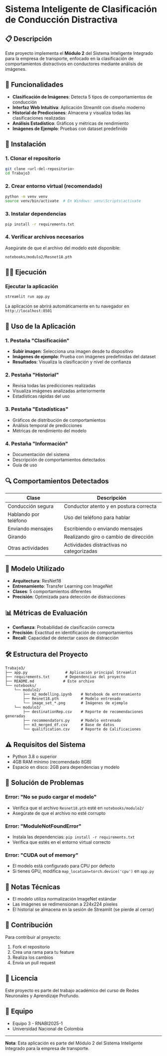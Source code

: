 # Sistema Inteligente de Clasificación de Conducción Distractiva

## 📋 Descripción

Este proyecto implementa el **Módulo 2** del Sistema Inteligente Integrado para la empresa de transporte, enfocado en la clasificación de comportamientos distractivos en conductores mediante análisis de imágenes.

## 🎯 Funcionalidades

- **Clasificación de Imágenes**: Detecta 5 tipos de comportamientos de conducción
- **Interfaz Web Intuitiva**: Aplicación Streamlit con diseño moderno
- **Historial de Predicciones**: Almacena y visualiza todas las clasificaciones realizadas
- **Análisis Estadístico**: Gráficos y métricas de rendimiento
- **Imágenes de Ejemplo**: Pruebas con dataset predefinido

## 🚀 Instalación

### 1. Clonar el repositorio
```bash
git clone <url-del-repositorio>
cd Trabajo3
```

### 2. Crear entorno virtual (recomendado)
```bash
python -m venv venv
source venv/bin/activate  # En Windows: venv\Scripts\activate
```

### 3. Instalar dependencias
```bash
pip install -r requirements.txt
```

### 4. Verificar archivos necesarios
Asegúrate de que el archivo del modelo esté disponible:
```
notebooks/modulo2/Resnet18.pth
```

## 🏃‍♂️ Ejecución

### Ejecutar la aplicación
```bash
streamlit run app.py
```

La aplicación se abrirá automáticamente en tu navegador en `http://localhost:8501`

## 📱 Uso de la Aplicación

### 1. Pestaña "Clasificación"
- **Subir imagen**: Selecciona una imagen desde tu dispositivo
- **Imágenes de ejemplo**: Prueba con imágenes predefinidas del dataset
- **Resultados**: Visualiza la clasificación y nivel de confianza

### 2. Pestaña "Historial"
- Revisa todas las predicciones realizadas
- Visualiza imágenes analizadas anteriormente
- Estadísticas rápidas del uso

### 3. Pestaña "Estadísticas"
- Gráficos de distribución de comportamientos
- Análisis temporal de predicciones
- Métricas de rendimiento del modelo

### 4. Pestaña "Información"
- Documentación del sistema
- Descripción de comportamientos detectados
- Guía de uso

## 🔍 Comportamientos Detectados

| Clase | Descripción |
|-------|-------------|
| Conducción segura | Conductor atento y en postura correcta |
| Hablando por teléfono | Uso del teléfono para hablar |
| Enviando mensajes | Escribiendo o enviando mensajes |
| Girando | Realizando giro o cambio de dirección |
| Otras actividades | Actividades distractivas no categorizadas |

## 🤖 Modelo Utilizado

- **Arquitectura**: ResNet18
- **Entrenamiento**: Transfer Learning con ImageNet
- **Clases**: 5 comportamientos diferentes
- **Precisión**: Optimizada para detección de distracciones

## 📊 Métricas de Evaluación

- **Confianza**: Probabilidad de clasificación correcta
- **Precisión**: Exactitud en identificación de comportamientos
- **Recall**: Capacidad de detectar casos de distracción

## 🛠️ Estructura del Proyecto

```
Trabajo3/
├── app.py                 # Aplicación principal Streamlit
├── requirements.txt       # Dependencias del proyecto
├── README.md             # Este archivo
└── notebooks/
    └── modulo2/
        ├── m2_modelling.ipynb    # Notebook de entrenamiento
        ├── Resnet18.pth          # Modelo entrenado
        └── image_set_*.png       # Imágenes de ejemplo
    └── modulo3/
        ├── destinationRep.csv    # Reporte de recomendaciones generadas
        ├── recommendators.py     # Modelo entrenado
        ├── m3_merged_df.csv      # Base de datos
        └── qualification.csv     # Reporte de Calificaciones
```

## ⚠️ Requisitos del Sistema

- Python 3.8 o superior
- 4GB RAM mínimo (recomendado 8GB)
- Espacio en disco: 2GB para dependencias y modelo

## 🔧 Solución de Problemas

### Error: "No se pudo cargar el modelo"
- Verifica que el archivo `Resnet18.pth` esté en `notebooks/modulo2/`
- Asegúrate de que el archivo no esté corrupto

### Error: "ModuleNotFoundError"
- Instala las dependencias: `pip install -r requirements.txt`
- Verifica que estés en el entorno virtual correcto

### Error: "CUDA out of memory"
- El modelo está configurado para CPU por defecto
- Si tienes GPU, modifica `map_location=torch.device('cpu')` en `app.py`

## 📝 Notas Técnicas

- El modelo utiliza normalización ImageNet estándar
- Las imágenes se redimensionan a 224x224 píxeles
- El historial se almacena en la sesión de Streamlit (se pierde al cerrar)

## 🤝 Contribución

Para contribuir al proyecto:
1. Fork el repositorio
2. Crea una rama para tu feature
3. Realiza los cambios
4. Envía un pull request

## 📄 Licencia

Este proyecto es parte del trabajo académico del curso de Redes Neuronales y Aprendizaje Profundo.

## 👥 Equipo

- Equipo 3 - RNABI2025-1
- Universidad Nacional de Colombia

---

**Nota**: Esta aplicación es parte del Módulo 2 del Sistema Inteligente Integrado para la empresa de transporte. 

